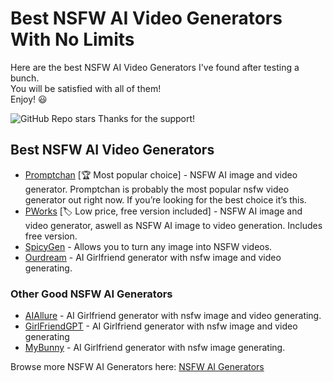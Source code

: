 # Best NSFW AI Video Generators With No Limits

Here are the best NSFW AI Video Generators I've found after testing a bunch. \
You will be satisfied with all of them!\
Enjoy! 😃 

![GitHub Repo stars](https://img.shields.io/github/stars/nsfw-ai-video-generator/nsfw-ai-video-generator-no-limit?style=social)
Thanks for the support!

## Best NSFW AI Video Generators

* [Promptchan](https://nsfwgen.xyz/promptchan) [🏆 Most popular choice] - NSFW AI image and video generator. Promptchan is probably the most popular nsfw video generator out right now. If you’re looking for the best choice it’s this.
* [PWorks](https://nsfwgen.xyz/pornworks) [🏷️ Low price, free version included] - NSFW AI image and video generator, aswell as NSFW AI image to video generation. Includes free version.
* [SpicyGen](https://nsfwgen.xyz/spicygen) - Allows you to turn any image into NSFW videos.
* [Ourdream](https://nsfwgen.xyz/ourdream) - AI Girlfriend generator with nsfw image and video generating.
  
### Other Good NSFW AI Generators
* [AIAllure](https://nsfwgen.xyz/aiallure) - AI Girlfriend generator with nsfw image and video generating.
* [GirlFriendGPT](https://nsfwgen.xyz/girlfriendgpt) - AI Girlfriend generator with nsfw image and video generating
* [MyBunny](https://nsfwgen.xyz/mybunny) - AI Girlfriend generator with nsfw image generating.

Browse more NSFW AI Generators here: [NSFW AI Generators](https://linktr.ee/nsfwaigenerators)

